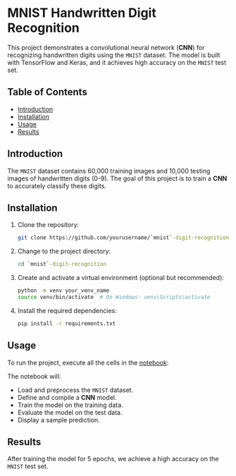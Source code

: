 # MNIST Handwritten Digit Recognition

This project demonstrates a convolutional neural network (**CNN**) for recognizing handwritten digits using the `MNIST` dataset. The model is built with TensorFlow and Keras, and it achieves high accuracy on the `MNIST` test set.

## Table of Contents

- [Introduction](#introduction)
- [Installation](#installation)
- [Usage](#usage)
- [Results](#results)

## Introduction

The `MNIST` dataset contains 60,000 training images and 10,000 testing images of handwritten digits (0-9). The goal of this project is to train a **CNN** to accurately classify these digits.

## Installation

1. Clone the repository:
   ```sh
   git clone https://github.com/yourusername/`mnist`-digit-recognition.git
   ```
2. Change to the project directory:
   ```sh
   cd `mnist`-digit-recognition
   ```
3. Create and activate a virtual environment (optional but recommended):
   ```sh
   python -m venv your_venv_name
   source venv/bin/activate  # On Windows: venv\Scripts\activate
   ```
4. Install the required dependencies:
   ```sh
   pip install -r requirements.txt
   ```

## Usage

To run the project, execute all the cells in the [notebook](code.ipynb):

The notebook will:

- Load and preprocess the `MNIST` dataset.
- Define and compile a **CNN** model.
- Train the model on the training data.
- Evaluate the model on the test data.
- Display a sample prediction.

## Results

After training the model for 5 epochs, we achieve a high accuracy on the `MNIST` test set. 